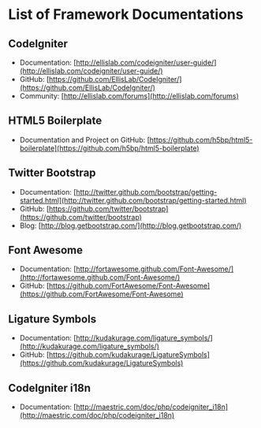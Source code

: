 List of Framework Documentations
================================

## CodeIgniter

* Documentation: [http://ellislab.com/codeigniter/user-guide/](http://ellislab.com/codeigniter/user-guide/)
* GitHub: [https://github.com/EllisLab/CodeIgniter/](https://github.com/EllisLab/CodeIgniter/)
* Community: [http://ellislab.com/forums](http://ellislab.com/forums)


## HTML5 Boilerplate

* Documentation and Project on GitHub: [https://github.com/h5bp/html5-boilerplate](https://github.com/h5bp/html5-boilerplate)


## Twitter Bootstrap

* Documentation: [http://twitter.github.com/bootstrap/getting-started.html](http://twitter.github.com/bootstrap/getting-started.html)
* GitHub: [https://github.com/twitter/bootstrap](https://github.com/twitter/bootstrap)
* Blog: [http://blog.getbootstrap.com/](http://blog.getbootstrap.com/)


## Font Awesome

* Documentation: [http://fortawesome.github.com/Font-Awesome/](http://fortawesome.github.com/Font-Awesome/)
* GitHub: [https://github.com/FortAwesome/Font-Awesome](https://github.com/FortAwesome/Font-Awesome)


## Ligature Symbols

* Documentation: [http://kudakurage.com/ligature_symbols/](http://kudakurage.com/ligature_symbols/)
* GitHub: [https://github.com/kudakurage/LigatureSymbols](https://github.com/kudakurage/LigatureSymbols)


## CodeIgniter i18n
* Documentation: [http://maestric.com/doc/php/codeigniter_i18n](http://maestric.com/doc/php/codeigniter_i18n)
